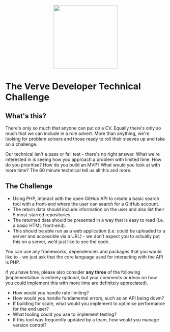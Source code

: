 <p align="center"><a href="https://weareverve.co.uk/" target="_blank"><img src="https://avatars.githubusercontent.com/u/57901850?s=400&u=36a850dc4afb44fd52e6a6fdd5082787c31e92a1&v=4" width="200"></a></p>

# The Verve Developer Technical Challenge

## What's this?

There's only so much that anyone can put on a CV. Equally there's only so much that we can include in a role advert. More than anything, we're looking for problem solvers and those ready to roll their sleeves up and take on a challenge.

Our technical isn't a pass or fail test - there's no right answer. What we're interested in is seeing how you approach a problem with limited time. How do you prioritise? How do you build an MVP? What would you look at with more time? The 60 minute technical tell us all this and more.

## The Challenge

* Using PHP, interact with the open GitHub API to create a basic search tool with a front-end where the user can search for a GitHub account.
* The return data should include information on the user and also list their 5 most-starred repositories.
* The returned data should be presented in a way that is easy to read (i.e. a basic HTML front-end).
* This should be able run as a web application (i.e. could be uploaded to a server and accessible via a URL) - we don’t expect you to actually put this on a server, we’d just like to see the code.

You can use any frameworks, dependencies and packages that you would like to - we just ask that the core language used for interacting with the API is PHP.

If you have time, please also consider __any three__ of the following (implementation is entirely optional, but your comments or ideas on how you could implement this with more time are definitely appreciated).

* How would you handle rate limiting?
* How would you handle fundamental errors, such as an API being down?
* If building for scale, what would you implement to optimise performance for the end user?
* What tooling could you use to implement testing?
* If this tool was frequently updated by a team, how would you manage version control?
